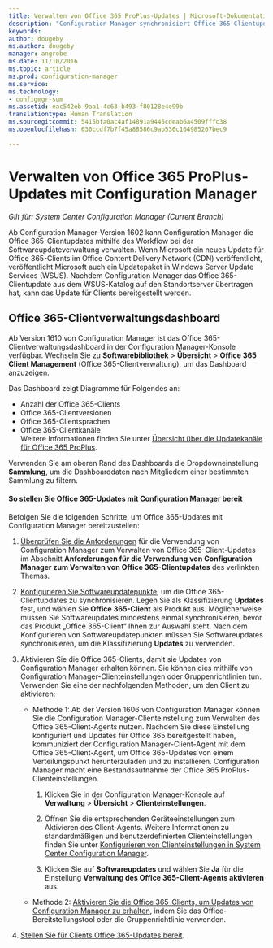 ```yaml
---
title: Verwalten von Office 365 ProPlus-Updates | Microsoft-Dokumentation
description: "Configuration Manager synchronisiert Office 365-Clientupdates aus dem WSUS-Katalog auf den Standortserver, um Updates zur Bereitstellung für den Client zur Verfügung zu stellen."
keywords: 
author: dougeby
ms.author: dougeby
manager: angrobe
ms.date: 11/10/2016
ms.topic: article
ms.prod: configuration-manager
ms.service: 
ms.technology:
- configmgr-sum
ms.assetid: eac542eb-9aa1-4c63-b493-f80128e4e99b
translationtype: Human Translation
ms.sourcegitcommit: 5415bfa0ac4af14891a9445cdeab6a4509fffc38
ms.openlocfilehash: 630ccdf7b7f45a88586c9ab530c164985267bec9

---
```


# <a name="manage-office-365-proplus-updates-with-configuration-manager"></a>Verwalten von Office 365 ProPlus-Updates mit Configuration Manager

*Gilt für: System Center Configuration Manager (Current Branch)*

Ab Configuration Manager-Version 1602 kann Configuration Manager die Office 365-Clientupdates mithilfe des Workflow bei der Softwareupdateverwaltung verwalten. Wenn Microsoft ein neues Update für Office 365-Clients im Office Content Delivery Network (CDN) veröffentlicht, veröffentlicht Microsoft auch ein Updatepaket in Windows Server Update Services (WSUS). Nachdem Configuration Manager das Office 365-Clientupdate aus dem WSUS-Katalog auf den Standortserver übertragen hat, kann das Update für Clients bereitgestellt werden.

## <a name="office-365-client-management-dashboard"></a>Office 365-Clientverwaltungsdashboard  
Ab Version 1610 von Configuration Manager ist das Office 365-Clientverwaltungsdashboard in der Configuration Manager-Konsole verfügbar. Wechseln Sie zu **Softwarebibliothek** > **Übersicht** > **Office 365 Client Management** (Office 365-Clientverwaltung), um das Dashboard anzuzeigen.

<!--- >[!NOTE]
>In the **What's New** workspace in the Configuration Manager console, the new dashboard is incorrectly named **Office 365 Servicing dashboard**. --->

Das Dashboard zeigt Diagramme für Folgendes an:

- Anzahl der Office 365-Clients
- Office 365-Clientversionen
- Office 365-Clientsprachen
- Office 365-Clientkanäle     
Weitere Informationen finden Sie unter [Übersicht über die Updatekanäle für Office 365 ProPlus](https://technet.microsoft.com/library/mt455210.aspx).
<!--- - Automatic deployment rules with Office 365 apps (have Office 365 Client selected in the set of available products). --->

<!---You can take the following actions on the dashboard:
- --->

Verwenden Sie am oberen Rand des Dashboards die Dropdowneinstellung **Sammlung**, um die Dashboarddaten nach Mitgliedern einer bestimmten Sammlung zu filtern.

<!---
 On the upper-right side of the dashboard, click **Office 365 Installer** to start the Office 365 Client Installation Wizard to deploy Office 365 apps to clients. For details, see [Deploy Office 365 apps to clients](#deploy-office-365-apps-to-clients).
- On the middle-right side of the dashboard, click **Create an ADR** to open the Automatic Deployment Rule Wizard to create a new automatic deployment rule (ADR). To create an ADR for Office 365 apps, select **Office 365 Client** when you choose the product. For more information, see [Automatically deploy software updates](/sccm/sum/deploy-use/automatically-deploy-software-updates).
- On the lower-right side of the dashboard, click **Create Client Agent Settings** to open Client Agent settings. For more information, see [About client settings](/sccm/core/clients/deploy/about-client-settings).
--->

#### <a name="to-deploy-office-365-updates-with-configuration-manager"></a>So stellen Sie Office 365-Updates mit Configuration Manager bereit
Befolgen Sie die folgenden Schritte, um Office 365-Updates mit Configuration Manager bereitzustellen:

1.  [Überprüfen Sie die Anforderungen](https://technet.microsoft.com/library/mt628083.aspx) für die Verwendung von Configuration Manager zum Verwalten von Office 365-Client-Updates im Abschnitt **Anforderungen für die Verwendung von Configuration Manager zum Verwalten von Office 365-Clientupdates** des verlinkten Themas.  

2.  [Konfigurieren Sie Softwareupdatepunkte](../get-started/configure-classifications-and-products.md), um die Office 365-Clientupdates zu synchronisieren. Legen Sie als Klassifizierung **Updates** fest, und wählen Sie **Office 365-Client** als Produkt aus. Möglicherweise müssen Sie Softwareupdates mindestens einmal synchronisieren, bevor das Produkt „Office 365-Client“ Ihnen zur Auswahl steht. Nach dem Konfigurieren von Softwareupdatepunkten müssen Sie Softwareupdates synchronisieren, um die Klassifizierung **Updates** zu verwenden.  

3.  Aktivieren Sie die Office 365-Clients, damit sie Updates von Configuration Manager erhalten können. Sie können dies mithilfe von Configuration Manager-Clienteinstellungen oder Gruppenrichtlinien tun. Verwenden Sie eine der nachfolgenden Methoden, um den Client zu aktivieren:  
    - Methode 1: Ab der Version 1606 von Configuration Manager können Sie die Configuration Manager-Clienteinstellung zum Verwalten des Office 365-Client-Agents nutzen. Nachdem Sie diese Einstellung konfiguriert und Updates für Office 365 bereitgestellt haben, kommuniziert der Configuration Manager-Client-Agent mit dem Office 365-Client-Agent, um Office 365-Updates von einem Verteilungspunkt herunterzuladen und zu installieren. Configuration Manager macht eine Bestandsaufnahme der Office 365 ProPlus-Clienteinstellungen.
      1.  Klicken Sie in der Configuration Manager-Konsole auf **Verwaltung** > **Übersicht** > **Clienteinstellungen**.  

      2.  Öffnen Sie die entsprechenden Geräteeinstellungen zum Aktivieren des Client-Agents. Weitere Informationen zu standardmäßigen und benutzerdefinierten Clienteinstellungen finden Sie unter [Konfigurieren von Clienteinstellungen in System Center Configuration Manager](../../core/clients/deploy/configure-client-settings.md).  

      3.  Klicken Sie auf **Softwareupdates** und wählen Sie **Ja** für die Einstellung **Verwaltung des Office 365-Client-Agents aktivieren** aus.  

    - Methode 2: [Aktivieren Sie die Office 365-Clients, um Updates von Configuration Manager zu erhalten](https://technet.microsoft.com/library/mt628083.aspx#BKMK_EnableClient), indem Sie das Office-Bereitstellungstool oder die Gruppenrichtlinie verwenden.  

4. [Stellen Sie für Clients Office 365-Updates bereit](deploy-software-updates.md).  

<!--- ## Next steps
Use the Office 365 Client Management dashboard in Configuration Manager to review Office 365 client information and deploy Office 365 apps. For details, see [Manage Office 365 apps](manage-office-365-apps.md). --->



<!--HONumber=Dec16_HO3-->



